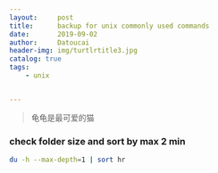 ```yaml
---
layout:     post
title:      backup for unix commonly used commands
date:       2019-09-02
author:     Datoucai
header-img: img/turtlrtitle3.jpg
catalog: true
tags:
    - unix


---
```

> 龟龟是最可爱的猫

### check folder size and sort by max 2 min


```bash
du -h --max-depth=1 | sort hr
```
